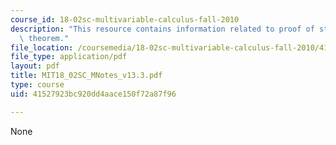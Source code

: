 ```yaml
---
course_id: 18-02sc-multivariable-calculus-fall-2010
description: "This resource contains information related to proof of stokes\u2019\
  \ theorem."
file_location: /coursemedia/18-02sc-multivariable-calculus-fall-2010/41527923bc920dd4aace150f72a87f96_MIT18_02SC_MNotes_v13.3.pdf
file_type: application/pdf
layout: pdf
title: MIT18_02SC_MNotes_v13.3.pdf
type: course
uid: 41527923bc920dd4aace150f72a87f96

---
```

None